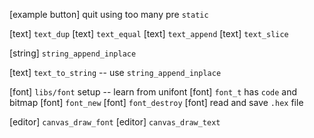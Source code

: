 [example button] quit using too many pre `static`

[text] `text_dup`
[text] `text_equal`
[text] `text_append`
[text] `text_slice`

[string] `string_append_inplace`

[text] `text_to_string` -- use `string_append_inplace`

[font] `libs/font` setup -- learn from unifont
[font] `font_t` has `code` and bitmap
[font] `font_new`
[font] `font_destroy`
[font] read and save `.hex` file

[editor] `canvas_draw_font`
[editor] `canvas_draw_text`

